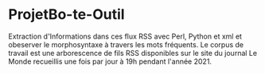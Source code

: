 # ProjetBo-te-Outil
Extraction d'Informations dans ces flux RSS avec Perl, Python et xml et obeserver le morphosyntaxe à travers les mots fréquents. Le corpus de travail est une arborescence de fils RSS disponibles sur le site du journal Le Monde recueillis une fois par jour à 19h pendant l'année 2021.
